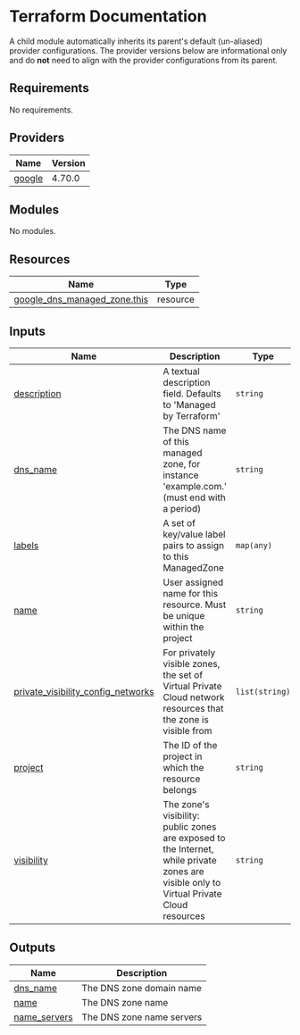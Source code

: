 # Terraform Documentation

A child module automatically inherits its parent's default (un-aliased) provider configurations. The provider versions below are informational only and do **not** need to align with the provider configurations from its parent.

<!-- BEGINNING OF PRE-COMMIT-TERRAFORM DOCS HOOK -->
## Requirements

No requirements.

## Providers

| Name | Version |
|------|---------|
| <a name="provider_google"></a> [google](#provider\_google) | 4.70.0 |

## Modules

No modules.

## Resources

| Name | Type |
|------|------|
| [google_dns_managed_zone.this](https://registry.terraform.io/providers/hashicorp/google/latest/docs/resources/dns_managed_zone) | resource |

## Inputs

| Name | Description | Type | Default | Required |
|------|-------------|------|---------|:--------:|
| <a name="input_description"></a> [description](#input\_description) | A textual description field. Defaults to 'Managed by Terraform' | `string` | `null` | no |
| <a name="input_dns_name"></a> [dns\_name](#input\_dns\_name) | The DNS name of this managed zone, for instance 'example.com.' (must end with a period) | `string` | n/a | yes |
| <a name="input_labels"></a> [labels](#input\_labels) | A set of key/value label pairs to assign to this ManagedZone | `map(any)` | `{}` | no |
| <a name="input_name"></a> [name](#input\_name) | User assigned name for this resource. Must be unique within the project | `string` | n/a | yes |
| <a name="input_private_visibility_config_networks"></a> [private\_visibility\_config\_networks](#input\_private\_visibility\_config\_networks) | For privately visible zones, the set of Virtual Private Cloud network resources that the zone is visible from | `list(string)` | `[]` | no |
| <a name="input_project"></a> [project](#input\_project) | The ID of the project in which the resource belongs | `string` | n/a | yes |
| <a name="input_visibility"></a> [visibility](#input\_visibility) | The zone's visibility: public zones are exposed to the Internet, while private zones are visible only to Virtual Private Cloud resources | `string` | n/a | yes |

## Outputs

| Name | Description |
|------|-------------|
| <a name="output_dns_name"></a> [dns\_name](#output\_dns\_name) | The DNS zone domain name |
| <a name="output_name"></a> [name](#output\_name) | The DNS zone name |
| <a name="output_name_servers"></a> [name\_servers](#output\_name\_servers) | The DNS zone name servers |
<!-- END OF PRE-COMMIT-TERRAFORM DOCS HOOK -->
